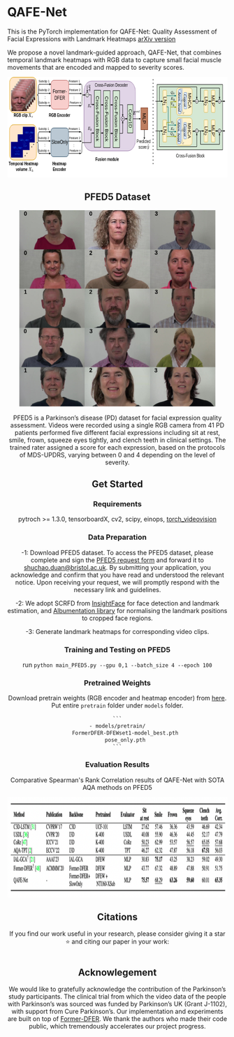 # QAFE-Net

This is the PyTorch implementation for QAFE-Net: Quality Assessment of Facial Expressions with Landmark Heatmaps
[arXiv version]()

We propose a novel landmark-guided approach, QAFE-Net, that combines temporal landmark heatmaps with RGB data to capture small facial muscle movements that are encoded and mapped to severity scores.
<div align=center><img width="668" height="230" src="resources/pipeline.png">

## PFED5 Dataset

<div align=center><img width="450" height="450" src="resources/PFED5.png">


PFED5 is a Parkinson’s disease (PD) dataset for facial expression quality assessment. Videos were recorded using a single RGB camera from 41 PD patients performed five different facial expressions including sit at rest, smile, frown, squeeze eyes tightly, and clench teeth in clinical settings. The trained rater assigned a score for each expression, based on the protocols of MDS-UPDRS, varying between 0 and 4 depending on the level of severity. 

## Get Started
### Requirements
pytroch >= 1.3.0, tensorboardX, cv2, scipy, einops, [torch_videovision](https://github.com/hassony2/torch_videovision)

### Data Preparation

-1: Download PFED5 dataset. To access the PFED5 dataset, please complete and sign the [PFED5 request form](dataset/PFED5_Request_Form.docx) and forward it to shuchao.duan@bristol.ac.uk. By submitting your application, you acknowledge and confirm that you have read and understood the relevant notice. Upon receiving your request, we will promptly respond with the necessary link and guidelines.

-2: We adopt SCRFD from [InsightFace](https://insightface.ai) for face detection and landmark estimation,
and [Albumentation library](https://albumentations.ai) for normalising the landmark positions to cropped face regions.

-3: Generate landmark heatmaps for corresponding video clips.

### Training and Testing on PFED5
run ```python main_PFED5.py --gpu 0,1 --batch_size 4 --epoch 100```

### Pretrained Weights
Download pretrain weights (RGB encoder and heatmap encoder) from [here](https://github.com/shuchaoduan/QAFE-Net/models/pretrain). Put entire `pretrain` folder under `models` folder.

	```
	- models/pretrain/
		 FormerDFER-DFEWset1-model_best.pth
		 pose_only.pth
	```

 ### Evaluation Results
 Comparative Spearman's Rank Correlation results of QAFE-Net with SOTA AQA methods on PFED5
<div align=center><img width="668" height="230" src="resources/pd_results.png">

## Citations
If you find our work useful in your research, please consider giving it a star ⭐ and citing our paper in your work:

```bibtex

```

## Acknowlegement
We would like to gratefully acknowledge the contribution of the Parkinson’s study participants. The clinical trial from which the video data of the people with Parkinson’s was sourced was funded by Parkinson’s UK (Grant J-1102), with support from Cure Parkinson’s. Our implementation and experiments are built on top of [Former-DFER](https://github.com/zengqunzhao/Former-DFER). We thank the authors who made their code public, which tremendously accelerates our project progress. 






